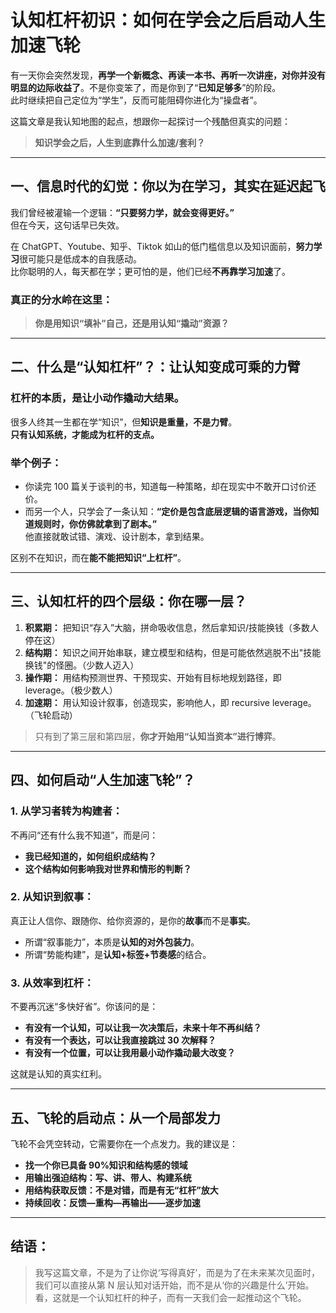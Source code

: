 # 认知杠杆初识：如何在学会之后启动人生加速飞轮

有一天你会突然发现，**再学一个新概念、再读一本书、再听一次讲座，对你并没有明显的边际收益了**。不是你变笨了，而是你到了“**已知足够多**”的阶段。  
此时继续把自己定位为“学生”，反而可能阻碍你进化为“操盘者”。

这篇文章是我认知地图的起点，想跟你一起探讨一个残酷但真实的问题：

> **知识学会之后，人生到底靠什么加速/套利？**

---

## 一、信息时代的幻觉：你以为在学习，其实在延迟起飞

我们曾经被灌输一个逻辑：**“只要努力学，就会变得更好。”**  
但在今天，这句话早已失效。

在 ChatGPT、Youtube、知乎、Tiktok 如山的低门槛信息以及知识面前，**努力学习**很可能只是低成本的自我感动。  
比你聪明的人，每天都在学；更可怕的是，他们已经**不再靠学习加速**了。

### 真正的分水岭在这里：

> **你是用知识“填补”自己，还是用认知“撬动”资源？**

---

## 二、什么是“认知杠杆”？：让认知变成可乘的力臂

### 杠杆的本质，是让小动作撬动大结果。

很多人终其一生都在学“知识”，但**知识是重量，不是力臂**。  
**只有认知系统，才能成为杠杆的支点。**

### 举个例子：

- 你读完 100 篇关于谈判的书，知道每一种策略，却在现实中不敢开口讨价还价。
- 而另一个人，只学会了一条认知：**“定价是包含底层逻辑的语言游戏，当你知道规则时，你仿佛就拿到了剧本。”**  
  他直接就敢试错、演戏、设计剧本，拿到结果。

区别不在知识，而在**能不能把知识“上杠杆”**。

---

## 三、认知杠杆的四个层级：你在哪一层？

1. **积累期：** 把知识“存入”大脑，拼命吸收信息，然后拿知识/技能换钱（多数人停在这）
2. **结构期：** 知识之间开始串联，建立模型和结构，但是可能依然逃脱不出"技能换钱"的怪圈。（少数人迈入）
3. **操作期：** 用结构预测世界、干预现实、开始有目标地规划路径，即 leverage。（极少数人）
4. **加速期：** 用认知设计叙事，创造现实，影响他人，即 recursive leverage。（飞轮启动）

> 只有到了第三层和第四层，**你才开始用“认知当资本”进行博弈**。

---

## 四、如何启动“人生加速飞轮”？

### 1. **从学习者转为构建者：**

不再问“还有什么我不知道”，而是问：

- **我已经知道的，如何组织成结构？**
- **这个结构如何影响我对世界和情形的判断？**

### 2. **从知识到叙事：**

真正让人信你、跟随你、给你资源的，是你的**故事**而不是**事实**。

- 所谓“叙事能力”，本质是**认知的对外包装力**。
- 所谓“势能构建”，是**认知+标签+节奏感**的结合。

### 3. **从效率到杠杆：**

不要再沉迷“多快好省”。你该问的是：

- **有没有一个认知，可以让我一次决策后，未来十年不再纠结？**
- **有没有一个表达，可以让我直接跳过 30 次解释？**
- **有没有一个位置，可以让我用最小动作撬动最大改变？**

这就是认知的真实红利。

---

## 五、飞轮的启动点：从一个局部发力

飞轮不会凭空转动，它需要你在一个点发力。我的建议是：

- **找一个你已具备 90%知识和结构感的领域**
- **用输出强迫结构：写、讲、带人、构建系统**
- **用结构获取反馈：不是对错，而是有无“杠杆”放大**
- **持续回收：反馈—重构—再输出——逐步加速**

---

## 结语：

> 我写这篇文章，不是为了让你说‘写得真好’，而是为了在未来某次见面时，我们可以直接从第 N 层认知对话开始，而不是从‘你的兴趣是什么’开始。看，这就是一个认知杠杆的种子，而有一天我们会一起推动这个飞轮。
